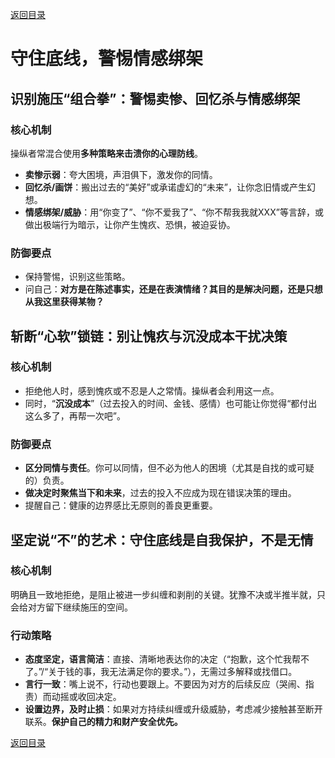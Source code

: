 [返回目录](/README.md)

# 守住底线，警惕情感绑架

## 识别施压“组合拳”：警惕卖惨、回忆杀与情感绑架

### 核心机制

操纵者常混合使用**多种策略来击溃你的心理防线**。

- **卖惨示弱**：夸大困境，声泪俱下，激发你的同情。
- **回忆杀/画饼**：搬出过去的“美好”或承诺虚幻的“未来”，让你念旧情或产生幻想。
- **情感绑架/威胁**：用“你变了”、“你不爱我了”、“你不帮我我就XXX”等言辞，或做出极端行为暗示，让你产生愧疚、恐惧，被迫妥协。

### 防御要点

- 保持警惕，识别这些策略。
- 问自己：**对方是在陈述事实，还是在表演情绪？其目的是解决问题，还是只想从我这里获得某物？**

## 斩断“心软”锁链：别让愧疚与沉没成本干扰决策

### 核心机制

- 拒绝他人时，感到愧疚或不忍是人之常情。操纵者会利用这一点。
- 同时，“**沉没成本**”（过去投入的时间、金钱、感情）也可能让你觉得“都付出这么多了，再帮一次吧”。

### 防御要点

- **区分同情与责任**。你可以同情，但不必为他人的困境（尤其是自找的或可疑的）负责。
- **做决定时聚焦当下和未来**，过去的投入不应成为现在错误决策的理由。
- 提醒自己：健康的边界感比无原则的善良更重要。

## 坚定说“不”的艺术：守住底线是自我保护，不是无情

### 核心机制

明确且一致地拒绝，是阻止被进一步纠缠和剥削的关键。犹豫不决或半推半就，只会给对方留下继续施压的空间。

### 行动策略

- **态度坚定，语言简洁**：直接、清晰地表达你的决定（“抱歉，这个忙我帮不了。”/“关于钱的事，我无法满足你的要求。”），无需过多解释或找借口。
- **言行一致**：嘴上说不，行动也要跟上。不要因为对方的后续反应（哭闹、指责）而动摇或收回决定。
- **设置边界，及时止损**：如果对方持续纠缠或升级威胁，考虑减少接触甚至断开联系。**保护自己的精力和财产安全优先。**

[返回目录](/README.md)